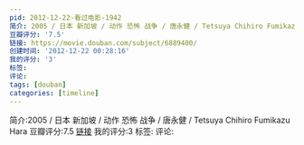 ```yaml
---
pid: 2012-12-22-看过电影-1942
简介: 2005 / 日本 新加坡 / 动作 恐怖 战争 / 唐永健 / Tetsuya Chihiro Fumikazu Hara
豆瓣评分: '7.5'
链接: https://movie.douban.com/subject/6889400/
创建时间: '2012-12-22 00:28:16'
我的评分: '3'
标签:
评论:
tags: [douban]
categories: [timeline]
---
```

简介:2005 / 日本 新加坡 / 动作 恐怖 战争 / 唐永健 / Tetsuya Chihiro Fumikazu Hara
豆瓣评分:7.5
[链接](https://movie.douban.com/subject/6889400/)
我的评分:3
标签:
评论:
